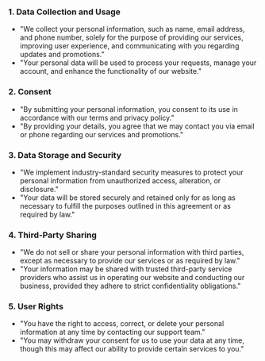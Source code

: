 ### 1. **Data Collection and Usage**
   - "We collect your personal information, such as name, email address, and phone number, solely for the purpose of providing our services, improving user experience, and communicating with you regarding updates and promotions."
   - "Your personal data will be used to process your requests, manage your account, and enhance the functionality of our website."

### 2. **Consent**
   - "By submitting your personal information, you consent to its use in accordance with our terms and privacy policy."
   - "By providing your details, you agree that we may contact you via email or phone regarding our services and promotions."

### 3. **Data Storage and Security**
   - "We implement industry-standard security measures to protect your personal information from unauthorized access, alteration, or disclosure."
   - "Your data will be stored securely and retained only for as long as necessary to fulfill the purposes outlined in this agreement or as required by law."

### 4. **Third-Party Sharing**
   - "We do not sell or share your personal information with third parties, except as necessary to provide our services or as required by law."
   - "Your information may be shared with trusted third-party service providers who assist us in operating our website and conducting our business, provided they adhere to strict confidentiality obligations."

### 5. **User Rights**
   - "You have the right to access, correct, or delete your personal information at any time by contacting our support team."
   - "You may withdraw your consent for us to use your data at any time, though this may affect our ability to provide certain services to you."

